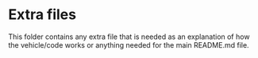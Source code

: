 # Extra files 

This folder contains any extra file that is needed as an explanation of how the vehicle/code works or anything needed for the main README.md file.